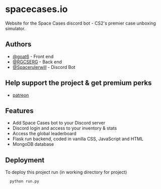 
# spacecases.io

Website for the Space Cases discord bot - CS2's premier case unboxing simulator.


## Authors

- [@goat6](https://github.com/goat6) - Front end
- [@RGCSERG](https://github.com/RGCSERG) - Back end
- [@Spacerulerwill](https://github.com/Spacerulerwill) - Discord Bot

## Help support the project & get premium perks

- [patreon](https://patreon.com/SpaceCases)

## Features

- Add Space Cases bot to your Discord server
- Discord login and access to your inventory & stats
- Access the global leaderboard
- Flask run backend, coded in vanilla CSS, JavaScript and HTML
- MongoDB database

## Deployment

To deploy this project run (in working directory for project)

```bash
  python run.py
```


